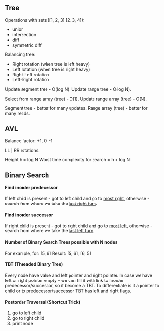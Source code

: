 Tree
-

Operations with sets ([1, 2, 3] [2, 3, 4]):

* union
* intersection
* diff
* symmetric diff

Balancing tree:

* Right rotation (when tree is left heavy)
* Left rotation (when tree is right heavy)
* Right-Left rotation
* Left-Right rotation

Update segment tree - O(log N).
Update range tree - O(log N).

Select from range array (tree) - O(1).
Update range array (tree) - O(N).

Segment tree - better for many updates.
Range array (tree) - better for many reads.

## AVL

Balance factor: +1, 0, -1

LL | RR rotations.

Height h = log N
Worst time complexity for search = h = log N

## Binary Search

#### Find inorder predecessor

If left child is present - got to left child and go to [most right](http://prntscr.com/hdpp78),
otherwise - search from where we take the [last right turn](http://i.prntscr.com/N07a6FMpQxy0ho1XoQ0RdQ.png).

#### Find inorder successor

If right child is present - got to right child and go to [most left](http://prntscr.com/hdpsl5),
otherwise - search from where we take the [last left turn](http://prntscr.com/hdptzo).

#### Number of Binary Search Trees possible with N nodes

For example, for: [5, 6] Result: [5, 6], [6, 5]

#### TBT (Threaded Binary Tree)

Every node have value and left pointer and right pointer.
In case we have left or right pointer empty - we can fill it with link to inorder predecessor/successor,
so it become a TBT.
To differentiate is it a pointer to child or to predecessor/successor TBT has left and right flags.

#### Postorder Traversal (Shortcut Trick)

1. go to left child
2. go to right child
3. print node
